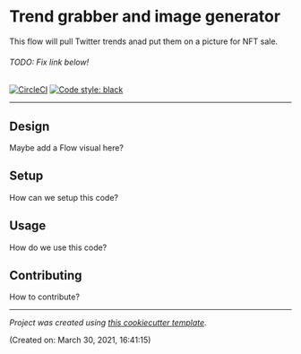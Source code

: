 # Trend grabber and image generator

This flow will pull Twitter trends anad put them on a picture for NFT sale.

###### TODO: Fix link below!
[![CircleCI](https://circleci.com/bb/parkmobileus/<|*|ADD-REPO-NAME-HERE|*|>.svg?style=shield&circle-token=<|*|ADD-CIRCLE-CI-TOKEN-HERE|*|>)](https://circleci.com/bb/parkmobileus/<|*|ADD-REPO-NAME-HERE|*|>)
[![Code style: black](https://img.shields.io/badge/code%20style-black-000000.svg)](https://github.com/psf/black)

---
## Design

Maybe add a Flow visual here?

## Setup

How can we setup this code?

## Usage

How do we use this code?

## Contributing

How to contribute?

___
*Project was created using [this cookiecutter template](https://bitbucket.org/parkmobileus/cookiecutter-pm-prefect).*

(Created on: March 30, 2021, 16:41:15)